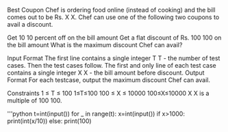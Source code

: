 Best Coupon
Chef is ordering food online (instead of cooking) and the bill comes out to be Rs. 
X
X. Chef can use one of the following two coupons to avail a discount.

Get 
10
10 percent off on the bill amount
Get a flat discount of Rs. 
100
100 on the bill amount
What is the maximum discount Chef can avail?

Input Format
The first line contains a single integer 
T
T - the number of test cases. Then the test cases follow.
The first and only line of each test case contains a single integer 
X
X - the bill amount before discount.
Output Format
For each testcase, output the maximum discount Chef can avail.

Constraints
1
≤
T
≤
100
1≤T≤100
100
≤
X
≤
10000
100≤X≤10000
X
X is a multiple of 
100
100.

'''python
t=int(input())
for _ in range(t):
    x=int(input())
    if x>1000:
        print(int(x/10))
    else:
        print(100)
